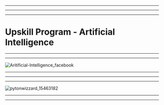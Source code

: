 
-----------------------------------------------------------------------------------------------------------------------------------------------------------------------------------------------------------------------------------------------------------


---------------------------------------------------------------------------------------------------------------------------------------------------------------------------------------------------------------------------------------------------------


-----------------------------------------------------------------------------------------------------------------------------------------------------------------------------------------------------------------------------------------------------------

# Upskill Program - Artificial Intelligence 

-----------------------------------------------------------------------------------------------------------------------------------------------------------------------------------------------------------------------------------------------------------



---------------------------------------------------------------------------------------------------------------------------------------------------------------------------------------------------------------------------------------------------------



![Aritificial-Intelligence_facebook](https://github.com/user-attachments/assets/bd0c025b-2fe9-4930-ad27-e8a3c2aa39b0)


-----------------------------------------------------------------------------------------------------------------------------------------------------------------------------------------------------------------------------------------------------------


---------------------------------------------------------------------------------------------------------------------------------------------------------------------------------------------------------------------------------------------------------


-----------------------------------------------------------------------------------------------------------------------------------------------------------------------------------------------------------------------------------------------------------

![pytonwizzard_15463182](https://github.com/user-attachments/assets/093a4f6a-e21d-499e-a318-c6273ec79838)

-----------------------------------------------------------------------------------------------------------------------------------------------------------------------------------------------------------------------------------------------------------


---------------------------------------------------------------------------------------------------------------------------------------------------------------------------------------------------------------------------------------------------------


